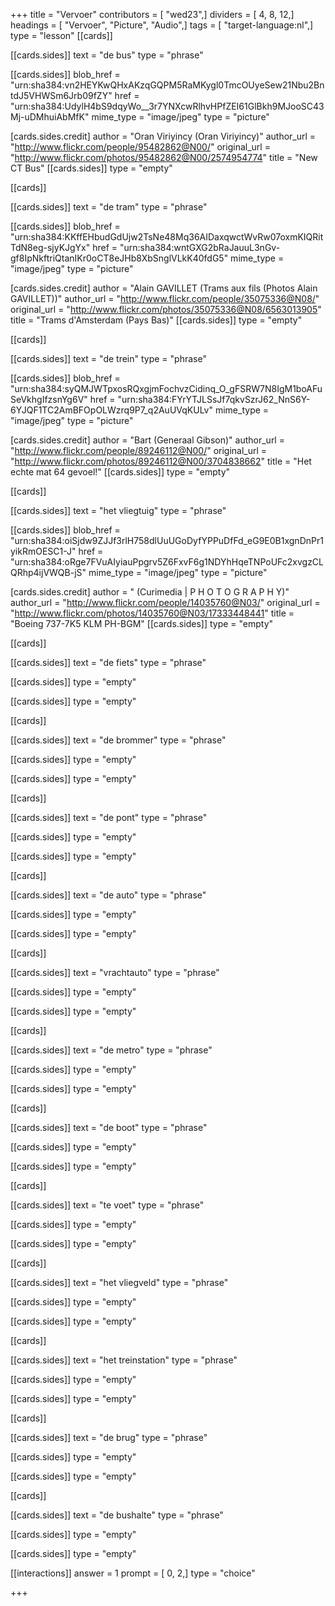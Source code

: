 +++
title = "Vervoer"
contributors = [ "wed23",]
dividers = [ 4, 8, 12,]
headings = [ "Vervoer", "Picture", "Audio",]
tags = [ "target-language:nl",]
type = "lesson"
[[cards]]

[[cards.sides]]
text = "de bus"
type = "phrase"

[[cards.sides]]
blob_href = "urn:sha384:vn2HEYKwQHxAKzqGQPM5RaMKygl0TmcOUyeSew21Nbu2BntdJ5VHWSm6Jrb09fZY"
href = "urn:sha384:UdylH4bS9dqyWo__3r7YNXcwRlhvHPfZEI61GlBkh9MJooSC43Mj-uDMhuiAbMfK"
mime_type = "image/jpeg"
type = "picture"

[cards.sides.credit]
author = "Oran Viriyincy (Oran Viriyincy)"
author_url = "http://www.flickr.com/people/95482862@N00/"
original_url = "http://www.flickr.com/photos/95482862@N00/2574954774"
title = "New CT Bus"
[[cards.sides]]
type = "empty"

[[cards]]

[[cards.sides]]
text = "de tram"
type = "phrase"

[[cards.sides]]
blob_href = "urn:sha384:KKffEHbudGdUjw2TsNe48Mq36AIDaxqwctWvRw07oxmKIQRitTdN8eg-sjyKJgYx"
href = "urn:sha384:wntGXG2bRaJauuL3nGv-gf8IpNkftriQtanIKr0oCT8eJHb8XbSnglVLkK40fdG5"
mime_type = "image/jpeg"
type = "picture"

[cards.sides.credit]
author = "Alain GAVILLET (Trams aux fils (Photos Alain GAVILLET))"
author_url = "http://www.flickr.com/people/35075336@N08/"
original_url = "http://www.flickr.com/photos/35075336@N08/6563013905"
title = "Trams d'Amsterdam (Pays Bas)"
[[cards.sides]]
type = "empty"

[[cards]]

[[cards.sides]]
text = "de trein"
type = "phrase"

[[cards.sides]]
blob_href = "urn:sha384:syQMJWTpxosRQxgjmFochvzCidinq_O_gFSRW7N8IgM1boAFuSeVkhgIfzsnYg6V"
href = "urn:sha384:FYrYTJLSsJf7qkvSzrJ62_NnS6Y-6YJQF1TC2AmBFOpOLWzrq9P7_q2AuUVqKULv"
mime_type = "image/jpeg"
type = "picture"

[cards.sides.credit]
author = "Bart (Generaal Gibson)"
author_url = "http://www.flickr.com/people/89246112@N00/"
original_url = "http://www.flickr.com/photos/89246112@N00/3704838662"
title = "Het echte mat 64 gevoel!"
[[cards.sides]]
type = "empty"

[[cards]]

[[cards.sides]]
text = "het vliegtuig"
type = "phrase"

[[cards.sides]]
blob_href = "urn:sha384:oiSjdw9ZJJf3rlH758dlUuUGoDyfYPPuDfFd_eG9E0B1xgnDnPr1yikRmOESC1-J"
href = "urn:sha384:oRge7FVuAIyiauPpgrv5Z6FxvF6g1NDYhHqeTNPoUFc2xvgzCLQRhp4ijVWQB-jS"
mime_type = "image/jpeg"
type = "picture"

[cards.sides.credit]
author = " (Curimedia | P H O T O G R A P H Y)"
author_url = "http://www.flickr.com/people/14035760@N03/"
original_url = "http://www.flickr.com/photos/14035760@N03/17333448441"
title = "Boeing 737-7K5 KLM PH-BGM"
[[cards.sides]]
type = "empty"

[[cards]]

[[cards.sides]]
text = "de fiets"
type = "phrase"

[[cards.sides]]
type = "empty"

[[cards.sides]]
type = "empty"

[[cards]]

[[cards.sides]]
text = "de brommer"
type = "phrase"

[[cards.sides]]
type = "empty"

[[cards.sides]]
type = "empty"

[[cards]]

[[cards.sides]]
text = "de pont"
type = "phrase"

[[cards.sides]]
type = "empty"

[[cards.sides]]
type = "empty"

[[cards]]

[[cards.sides]]
text = "de auto"
type = "phrase"

[[cards.sides]]
type = "empty"

[[cards.sides]]
type = "empty"

[[cards]]

[[cards.sides]]
text = "vrachtauto"
type = "phrase"

[[cards.sides]]
type = "empty"

[[cards.sides]]
type = "empty"

[[cards]]

[[cards.sides]]
text = "de metro"
type = "phrase"

[[cards.sides]]
type = "empty"

[[cards.sides]]
type = "empty"

[[cards]]

[[cards.sides]]
text = "de boot"
type = "phrase"

[[cards.sides]]
type = "empty"

[[cards.sides]]
type = "empty"

[[cards]]

[[cards.sides]]
text = "te voet"
type = "phrase"

[[cards.sides]]
type = "empty"

[[cards.sides]]
type = "empty"

[[cards]]

[[cards.sides]]
text = "het vliegveld"
type = "phrase"

[[cards.sides]]
type = "empty"

[[cards.sides]]
type = "empty"

[[cards]]

[[cards.sides]]
text = "het treinstation"
type = "phrase"

[[cards.sides]]
type = "empty"

[[cards.sides]]
type = "empty"

[[cards]]

[[cards.sides]]
text = "de brug"
type = "phrase"

[[cards.sides]]
type = "empty"

[[cards.sides]]
type = "empty"

[[cards]]

[[cards.sides]]
text = "de bushalte"
type = "phrase"

[[cards.sides]]
type = "empty"

[[cards.sides]]
type = "empty"

[[interactions]]
answer = 1
prompt = [ 0, 2,]
type = "choice"

+++
